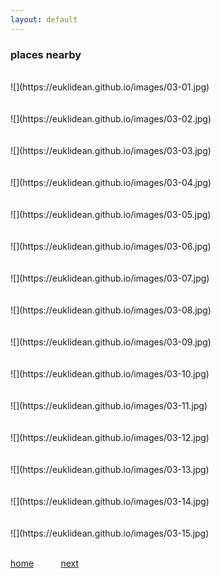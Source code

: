 ```yaml
---
layout: default
---
```


### places nearby

<BR>
![](https://euklidean.github.io/images/03-01.jpg)
<BR>
<BR>
<BR>
![](https://euklidean.github.io/images/03-02.jpg)
<BR>
<BR>
<BR>
![](https://euklidean.github.io/images/03-03.jpg)
<BR>
<BR>
<BR>
![](https://euklidean.github.io/images/03-04.jpg)
<BR>
<BR>
<BR>
![](https://euklidean.github.io/images/03-05.jpg)
<BR>
<BR>
<BR>
![](https://euklidean.github.io/images/03-06.jpg)
<BR>
<BR>
<BR>
![](https://euklidean.github.io/images/03-07.jpg)
<BR>
<BR>
<BR>
![](https://euklidean.github.io/images/03-08.jpg)
<BR>
<BR>
<BR>
![](https://euklidean.github.io/images/03-09.jpg)
<BR>
<BR>
<BR>
![](https://euklidean.github.io/images/03-10.jpg)
<BR>
<BR>
<BR>
![](https://euklidean.github.io/images/03-11.jpg)
<BR>
<BR>
<BR>
![](https://euklidean.github.io/images/03-12.jpg)
<BR>
<BR>
<BR>
![](https://euklidean.github.io/images/03-13.jpg)
<BR>
<BR>
<BR>
![](https://euklidean.github.io/images/03-14.jpg)
<BR>
<BR>
<BR>
![](https://euklidean.github.io/images/03-15.jpg)
<BR>
<BR>

[home](./) &nbsp; &nbsp; &nbsp; &nbsp; &nbsp; [next](04-nihonshu)
